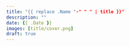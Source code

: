 ```yaml
---
title: "{{ replace .Name "-" " " | title }}"
description: ""
date: {{ .Date }}
images: [title/cover.png]
draft: true
---
```



<script src="https://utteranc.es/client.js"
        repo="maelvls/maelvls.github.io"
        issue-term="pathname"
        label="💬"
        theme="github-light"
        crossorigin="anonymous"
        async>
</script>
